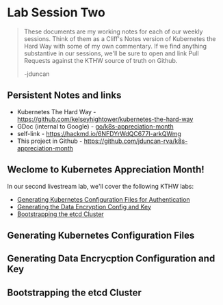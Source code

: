 # Lab Session Two

> These documents are my working notes for each of our weekly sessions. Think of them as a Cliff's Notes version of Kubernetes the Hard Way with some of my own commentary. If we find anything substantive in our sessions, we'll be sure to open and link Pull Requests against the KTHW source of truth on Github.
>
> -jduncan

## Persistent Notes and links

* Kubernetes The Hard Way - https://github.com/kelseyhightower/kubernetes-the-hard-way
* GDoc (internal to Google) - [go/k8s-appreciation-month](go/k8s-appreciation-month)
* self-link - https://hackmd.io/6NFDYrWdQC677I-arkQWmg
* This project in Github - https://github.com/jduncan-rva/k8s-appreciation-month


## Weclome to Kubernetes Appreciation Month!

In our second livestream lab, we'll cover the following KTHW labs: 

* [Generating Kubernetes Configuration Files for Authentication](https://github.com/kelseyhightower/kubernetes-the-hard-way/blob/master/docs/05-kubernetes-configuration-files.md)
* [Generating the Data Encryption Config and Key](https://github.com/kelseyhightower/kubernetes-the-hard-way/blob/master/docs/06-data-encryption-keys.md)
* [Bootstrapping the etcd Cluster](https://github.com/kelseyhightower/kubernetes-the-hard-way/blob/master/docs/07-bootstrapping-etcd.md)

## Generating Kubernetes Configuration Files

## Generating Data Encrycption Configuration and Key

## Bootstrapping the etcd Cluster 

